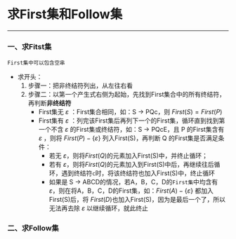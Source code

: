 # 求First集和Follow集

---

### 一、求Fitst集

```
First集中可以包含空串
```
- 求开头：
	1. 步骤一：把非终结符列出，从左往右看
	2. 步骤二：以第一个产生式右侧为起始，先找到First集合中的所有终结符，再判断**非终结符**
		- First集无 $\varepsilon$ ：First集合相同，如：S $\rightarrow$ PQc，则 $First(S)=First(P)$
		- First集有 $\varepsilon$ ：列完该First集后再列下一个的First集，循环直到找到第一个不含 $\varepsilon$ 的First集或终结符，如：S $\rightarrow$ PQcE，且 P 的First集含有 $\varepsilon$ ，则将 $First(P)-\{\varepsilon\}$ 列入First(S)，再判断 Q 的First集是否满足条件：
			- 若无 $\varepsilon$，则将$First(Q)$的元素加入First(S)中，并终止循环；
			- 若有 $\varepsilon$，则将$First(Q)$的元素加入到First(S)中后，再继续往后循环，遇到终结符`c`时，将该终结符也加入First(S)中，终止循环
			- 如果是 S $\rightarrow$ ABCD的情况，若A，B，C，D的`First集`中均含有 $\varepsilon$，则在将A，B，C，D的First集，如：$First(A)-\{\varepsilon\}$ 都加入First(S)后，将 $First(D)$也加入First(S)，因为是最后一个了，所以无法再去除 $\varepsilon$ 以继续循环，就此终止
### 二、求Follow集
